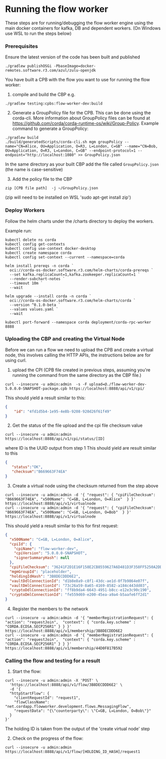 # Running the flow worker
These steps are for running/debugging the flow worker engine using the main docker containers for kafka, DB and 
dependent workers.
(On Windows use WSL to run the steps below)

###  Prerequisites 

Ensure the latest version of the code has been built and published 
```shell
./gradlew publishOSGi -PbaseImage=docker-remotes.software.r3.com/azul/zulu-openjdk
```

You have built a CPB with the flow you want to use for running the flow worker:
1) compile and build the CBP e.g.
```shell
./gradlew testing:cpbs:flow-worker-dev:build
```
2) Generate a GroupPolicy file for the CPB. This can be done using the corda-cli. 
More information about GroupPolicy files can be found at https://github.com/corda/corda-runtime-os/wiki/Group-Policy.
Example command to generate a GroupPolicy:
```shell
./gradlew build
./build/generatedScripts/corda-cli.sh mgm groupPolicy --name="CN=Alice, OU=Application, O=R3, L=London, C=GB" --name="CN=Bob, OU=Application, O=R3, L=London, C=GB" --endpoint-protocol=1 --endpoint="http://localhost:1080" >> GroupPolicy.json
```  
In the same directory as your built CBP add the file called ```GroupPolicy.json``` (the name is case-sensitive)


3) Add the policy file to the CBP
```shell
zip [CPB file path]  -j ~/GroupPolicy.json
```
(zip will need to be installed on WSL 'sudo apt-get install zip')

### Deploy Workers
Follow the helm charts under the /charts directory to deploy the workers. 

Example run:

```shell
kubectl delete ns corda
kubectl config get-contexts
kubectl config use-context docker-desktop
kubectl create namespace corda
kubectl config set-context --current --namespace=corda

helm install prereqs -n corda `
  oci://corda-os-docker.software.r3.com/helm-charts/corda-prereqs `
  --set kafka.replicaCount=1,kafka.zookeeper.replicaCount=1 `
  --render-subchart-notes `
  --timeout 10m `
  --wait

helm upgrade --install corda -n corda `
  oci://corda-os-docker.software.r3.com/helm-charts/corda `
  --version ^0.1.0-beta `
  --values values.yaml `
  --wait

kubectl port-forward --namespace corda deployment/corda-rpc-worker 8888
```

### Uploading the CBP and creating the Virtual Node

Before we can run a flow we need to upload the CPB and create a virtual node, this involves calling the HTTP APIs, the
instructions below are for using curl.
1) upload the CPI (CPB file created in previous steps, assuming you're running the command from the same directory as the CBP file.)
```shell
curl --insecure -u admin:admin  -s -F upload=@./flow-worker-dev-5.0.0.0-SNAPSHOT-package.cpb https://localhost:8888/api/v1/cpi/

```

This should yield a result similar to this:
```json
{
    "id": "4fd1d5b4-1e95-4e8b-9208-920d26f61f49"
}
```
2) Get the status of the file upload and the cpi file checksum value
```shell
curl --insecure -u admin:admin  https://localhost:8888/api/v1/cpi/status/[ID]
```
where ID is the UUID output from step 1
This should yield are result similar to this
```json
{
   "status":"OK",
   "checksum":"B669663F74EA"
}
```
3) Create a virtual node using the checksum returned from the step above
```shell
curl --insecure -u admin:admin -d '{ "request": { "cpiFileChecksum": "B669663F74EA", "x500Name": "C=GB, L=London, O=Alice"  } }' https://localhost:8888/api/v1/virtualnode
curl --insecure -u admin:admin -d '{ "request": { "cpiFileChecksum": "B669663F74EA", "x500Name": "C=GB, L=London, O=Bob"  } }' https://localhost:8888/api/v1/virtualnode
```

This should yield a result similar to this for first request:
```json
{
  "x500Name": "C=GB, L=London, O=Alice",
  "cpiId": {
    "cpiName": "flow-worker-dev",
    "cpiVersion": "5.0.0.0-SNAPSHOT",
    "signerSummaryHash": null
  },
  "cpiFileChecksum": "36241F2D1E16F158E2CB8559627A6D481D3F358FF5250A2DDF933CF2D454C10E",
  "mgmGroupId": "placeholder",
  "holdingIdHash": "3B8DECDDD6E2",
  "vaultDdlConnectionId": "d1b8e8a9-c8f1-43dc-ae1d-0f7b9864e07f",
  "vaultDmlConnectionId": "73c26a59-8a65-4169-8582-a184c443dd03",
  "cryptoDdlConnectionId": "ff8b9da4-6643-4951-b8cc-e12e3c90c190",
  "cryptoDmlConnectionId": "fe559d69-e200-45ea-a9a4-b5aafe6ff2d1"
}
```
4) Register the members to the network

```shell
curl --insecure -u admin:admin -d '{ "memberRegistrationRequest": { "action": "requestJoin",  "context": { "corda.key.scheme" : "CORDA.ECDSA.SECP256R1" } } }' https://localhost:8888/api/v1/membership/3B8DECDDD6E2
curl --insecure -u admin:admin -d '{ "memberRegistrationRequest": { "action": "requestJoin",  "context": { "corda.key.scheme" : "CORDA.ECDSA.SECP256R1" } } }' https://localhost:8888/api/v1/membership/44D0F817B592
```

### Calling the flow and testing for a result

1) Start the flow:
```shell
curl --insecure -u admin:admin -X 'POST' \
  'https://localhost:8888/api/v1/flow/3B8DECDDD6E2' \
  -d '{
  "httpStartFlow": {
    "clientRequestId": "request1",
    "flowClassName": "net.cordapp.flowworker.development.flows.MessagingFlow",
    "requestData": "{\"counterparty\": \"C=GB, L=London, O=Bob\"}"
  }
}'
```
The holding ID is taken from the output of the 'create virtual node' step

2) Check on the progress of the flow:
```shell
curl --insecure -u admin:admin https://localhost:8888/api/v1/flow/[HOLDING_ID_HASH]/request1
```


